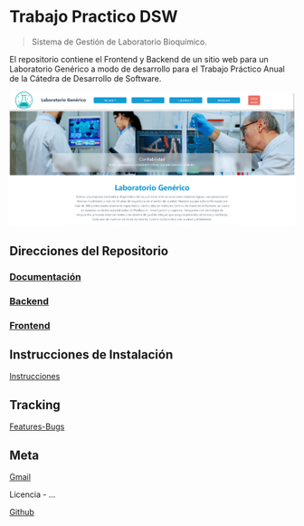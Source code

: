 # Trabajo Practico DSW

> Sistema de Gestión de Laboratorio Bioquímico.

El repositorio contiene el Frontend y Backend de un sitio web para un Laboratorio Genérico a modo de desarrollo para el Trabajo Práctico Anual de la Cátedra de Desarrollo de Software.

![Pag. Inicio](image-1.png)

## Direcciones del Repositorio

### [Documentación](https://github.com/Santi3226/tp-dsw/tree/main/docs)

### [Backend](https://github.com/Santi3226/tp-dsw/tree/main/backend)

### [Frontend](https://github.com/Santi3226/tp-dsw/tree/main/frontend)

## Instrucciones de Instalación

[Instrucciones](https://github.com/Santi3226/tp-dsw/blob/5a5c3b5e286cf48dc4217163caf904e7a702cc10/docs/Instrucciones%20de%20instalacion.md)

## Tracking

[Features-Bugs](https://github.com/Santi3226/tp-dsw/blob/6e171cac5e3fdce0573a7d15e68b770933b6bec5/docs/Tracking%20de%20features-bugs.md)

## Meta

[Gmail](santidedich3226@gmail.com)

Licencia - ...

[Github](https://github.com/Santi3226)
